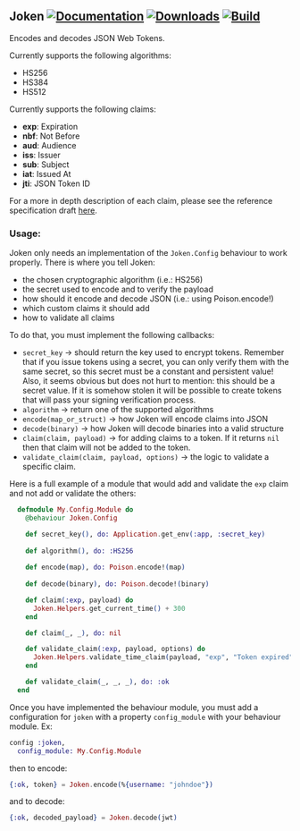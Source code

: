 ## Joken [![Documentation](https://img.shields.io/badge/docs-hexpm-blue.svg)](http://hexdocs.pm/joken/) [![Downloads](https://img.shields.io/hexpm/dt/joken.svg)](https://hex.pm/packages/joken) [![Build](https://travis-ci.org/bryanjos/joken.svg)](https://travis-ci.org/bryanjos/joken.svg)


Encodes and decodes JSON Web Tokens.

Currently supports the following algorithms:

* HS256
* HS384
* HS512

Currently supports the following claims:

* **exp**: Expiration
* **nbf**: Not Before
* **aud**: Audience
* **iss**: Issuer
* **sub**: Subject
* **iat**: Issued At
* **jti**: JSON Token ID

For a more in depth description of each claim, please see the reference specification draft [here](http://self-issued.info/docs/draft-ietf-oauth-json-web-token.html).

### Usage:

Joken only needs an implementation of the `Joken.Config` behaviour to work properly. There is where you tell Joken:

* the chosen cryptographic algorithm (i.e.: HS256)
* the secret used to encode and to verify the payload
* how should it encode and decode JSON (i.e.: using Poison.encode!)
* which custom claims it should add
* how to validate all claims

To do that, you must implement the following callbacks:

* `secret_key` -> should return the key used to encrypt tokens. Remember that if you issue tokens using a secret, you can only verify them with the same secret, so this secret must be a constant and persistent value! Also, it seems obvious but does not hurt to mention: this should be a secret value. If it is somehow stolen it will be possible to create tokens that will pass your signing verification process.
* `algorithm` -> return one of the supported algorithms
* `encode(map_or_struct)` -> how Joken will encode claims into JSON
* `decode(binary)` -> how Joken will decode binaries into a valid structure
* `claim(claim, payload)` -> for adding claims to a token. If it returns `nil` then that claim will not be added to the token.
* `validate_claim(claim, payload, options)` -> the logic to validate a specific claim.
 
Here is a full example of a module that would add and validate the `exp` claim 
and not add or validate the others:

```elixir
  defmodule My.Config.Module do
    @behaviour Joken.Config

    def secret_key(), do: Application.get_env(:app, :secret_key) 
    
    def algorithm(), do: :HS256
    
    def encode(map), do: Poison.encode!(map)
    
    def decode(binary), do: Poison.decode!(binary)

    def claim(:exp, payload) do
      Joken.Helpers.get_current_time() + 300
    end

    def claim(_, _), do: nil

    def validate_claim(:exp, payload, options) do
      Joken.Helpers.validate_time_claim(payload, "exp", "Token expired", fn(expires_at, now) -> expires_at > now end)
    end

    def validate_claim(_, _, _), do: :ok
  end
```

Once you have implemented the behaviour module, you must add a configuration for `joken` with a property `config_module` with your behaviour module. Ex:

```elixir
config :joken,
  config_module: My.Config.Module
```

then to encode:

```elixir
{:ok, token} = Joken.encode(%{username: "johndoe"})
```

and to decode:
```elixir
{:ok, decoded_payload} = Joken.decode(jwt)
```
